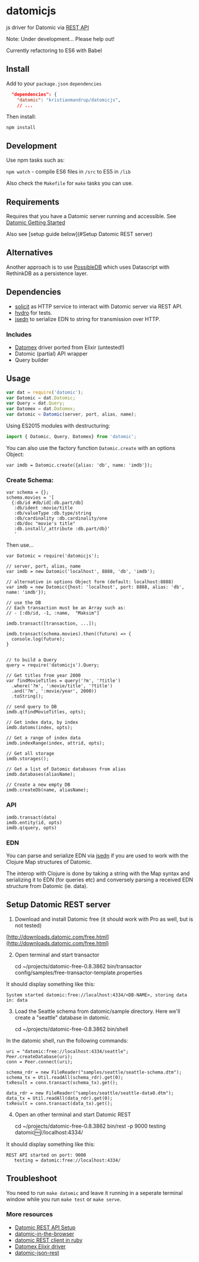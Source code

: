 # datomicjs

js driver for Datomic via [REST API](http://docs.datomic.com/rest.html)

Note: Under development... Please help out!

Currently refactoring to ES6 with Babel

## Install

Add to your `package.json` `dependencies`

```json
  "dependencies": {
    "datomic": "kristianmandrup/datomicjs",
    // ...
```

Then install:

`npm install`

## Development

Use npm tasks such as:

`npm watch` - compile ES6 files in `/src` to ES5 in `/lib`

Also check the `Makefile` for `make` tasks you can use.

## Requirements

Requires that you have a Datomic server running and accessible.
See [Datomic Getting Started](http://docs.datomic.com/getting-started.html)

Also see [setup guide below](#Setup Datomic REST server)

## Alternatives

Another approach is to use [PossibleDB](https://github.com/runexec/PossibleDB) which uses Datascript with RethinkDB as a persistence layer.

## Dependencies

- [solicit](https://github.com/jkroso/solicit) as HTTP service to interact with Datomic server via REST API.
- [hydro](https://github.com/hydrojs/hydro) for tests.
- [jsedn](https://github.com/kristianmandrup/jsedn) to serialize EDN to string for transmission over HTTP.

### Includes

- [Datomex](https://hexdocs.pm/datomex/) driver ported from Elixir (untested!)
- Datomic (partial) API wrapper
- Query builder

## Usage

```js
var dat = require('datomic');
var Datomic = dat.Datomic;
var Query = dat.Query;
var Datomex = dat.Datomex;
var datomic = Datomic(server, port, alias, name);
```

Using ES2015 modules with destructuring:

```js
import { Datomic, Query, Datomex} from 'datomic';
```

You can also use the factory function `Datomic.create` with an options Object:

`var imdb = Datomic.create({alias: 'db', name: 'imdb'});`

### Create Schema:

```
var schema = {};
schema.movies = '[
  {:db/id #db/id[:db.part/db]
   :db/ident :movie/title
   :db/valueType :db.type/string
   :db/cardinality :db.cardinality/one
   :db/doc "movie's title"
   :db.install/_attribute :db.part/db}'
   '
```

Then use...

```
var Datomic = require('datomicjs');

// server, port, alias, name
var imdb = new Datomic('localhost', 8888, 'db', 'imdb');

// alternative in options Object form (default: localhost:8888)
var imdb = new Datomic({host: 'localhost', port: 8888, alias: 'db', name: 'imdb'});

// use the DB
// Each transaction must be an Array such as:
// - [:db/id, -1, :name,  "Maksim"]

imdb.transact([transaction, ...]);

imdb.transact(schema.movies).then((future) => {
  console.log(future);
}


// to build a Query
query = require('datomicjs').Query;

// Get titles from year 2000
var findMovieTitles = query('?m', '?title')
  .where('?m', ':movie/title', '?title')
  .and('?m', ':movie/year', 2000))
  .toString();

// send query to DB
imdb.q(findMovieTitles, opts);

// Get index data, by index
imdb.datoms(index, opts);

// Get a range of index data
imdb.indexRange(index, attrid, opts);

// Get all storage
imdb.storages();

// Get a list of Datomic databases from alias
imdb.databases(aliasName);

// Create a new empty DB
imdb.createDb(name, aliasName);
```

### API

```
imdb.transact(data)
imdb.entity(id, opts)
imdb.q(query, opts)
```

### EDN
You can parse and serialize EDN via [jsedn](https://github.com/shaunxcode/jsedn) if you are used to work with the Clojure Map structures of Datomic. 

The interop with Clojure is done by taking a string with the Map syntax and serializing it to EDN (for queries etc) and conversely parsing a received EDN structure from Datomic (ie. data).

## Setup Datomic REST server

1. Download and install Datomic free (it should work with Pro as well, but is not tested)

  [http://downloads.datomic.com/free.html](http://downloads.datomic.com/free.html)

2. Open terminal and start transactor

    cd ~/projects/datomic-free-0.8.3862
    bin/transactor config/samples/free-transactor-template.properties

  It should display something like this:

    System started datomic:free://localhost:4334/<DB-NAME>, storing data in: data

3. Load the Seattle schema from datomic/sample directory. Here we'll create a "seattle" database in datomic.

    cd ~/projects/datomic-free-0.8.3862
    bin/shell

  In the datomic shell, run the following commands:

    uri = "datomic:free://localhost:4334/seattle";
    Peer.createDatabase(uri);
    conn = Peer.connect(uri);

    schema_rdr = new FileReader("samples/seattle/seattle-schema.dtm");
    schema_tx = Util.readAll(schema_rdr).get(0);
    txResult = conn.transact(schema_tx).get();

    data_rdr = new FileReader("samples/seattle/seattle-data0.dtm");
    data_tx = Util.readAll(data_rdr).get(0);
    txResult = conn.transact(data_tx).get();

4. Open an other terminal and start Datomic REST

    cd ~/projects/datomic-free-0.8.3862
    bin/rest -p 9000 testing datomic:free://localhost:4334/

  It should display something like this:

    REST API started on port: 9000
       testing = datomic:free://localhost:4334/


## Troubleshoot

You need to run `make datomic` and leave it running in a seperate terminal window while you run `make test` or `make serve`.

### More resources

- [Datomic REST API Setup](https://gist.github.com/g-k/3688420)
- [datomic-in-the-browser](http://ragnard.github.io/2013/08/12/datomic-in-the-browser.html)
- [datomic REST client in ruby](https://github.com/cldwalker/datomic-client)
- [Datomex Elixir driver](https://github.com/edubkendo/datomex)
- [datomic-json-rest](https://github.com/sullerandras/datomic-json-rest)
